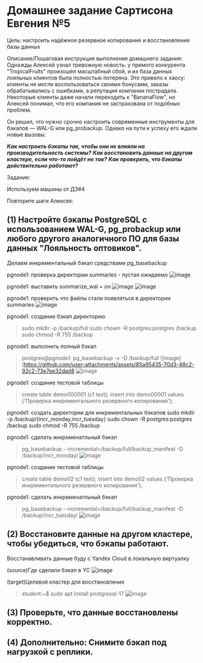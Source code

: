 # Домашнее задание Сартисона Евгения №5 #

Цель:
настроить надёжное резервное копирование и восстановление базы данных


Описание/Пошаговая инструкция выполнения домашнего задания:
Однажды Алексей узнал тревожную новость: у прямого конкурента "TropicalFruits" произошёл масштабный сбой, и их база данных лояльных клиентов была полностью потеряна. Это привело к хаосу: клиенты не могли воспользоваться своими бонусами, заказы обрабатывались с ошибками, а репутация компании пострадала. Некоторые клиенты даже начали переходить к "BananaFlow", но Алексей понимал, что его компания не застрахована от подобных проблем.

Он решил, что нужно срочно настроить современные инструменты для бэкапов — WAL-G или pg_probackup. Однако на пути к успеху его ждали новые вызовы:

***Как настроить бэкапы так, чтобы они не влияли на производительность системы?***
***Как восстановить данные на другом кластере, если что-то пойдёт не так?***
***Как проверить, что бэкапы действительно работают?***

Задание:

Используем машины от ДЗ#4



Повторите шаги Алексея:

## (1) Настройте бэкапы PostgreSQL с использованием WAL-G, pg_probackup или любого другого аналогичного ПО для базы данных "Лояльность оптовиков".

Делаем инкрементальный бэкап средствами pg_basebackup

pgnode1: проверка директории summaries - пустая ожидаемо
![image](https://github.com/user-attachments/assets/8ec5aea8-0219-4e54-b170-bbf5db216c00)

pgnode1: выставить summarize_wal = on
![image](https://github.com/user-attachments/assets/28ae7ad9-7bb2-46f6-912c-5b9db491a3f1)
![image](https://github.com/user-attachments/assets/1cfcea80-b243-47c8-9cc4-c6901465953b)

pgnode1: проверить что файлы стали появляться в директории summaries
![image](https://github.com/user-attachments/assets/85f5d733-02bc-499b-a0fc-3be8feac77e4)

pgnode1: создание бэкап директорию
>sudo mkdir -p /backup/full
>sudo chown -R postgres:postgres /backup
>sudo chmod -R 755 /backup

pgnode1: выполнить полный бэкап
> postgres@pgnode1:   pg_basebackup -v -D /backup/full
![image](https://github.com/user-attachments/assets/85a95435-70d3-48c2-92c2-73e7ee32dad8
![image](https://github.com/user-attachments/assets/a4177221-2112-4408-9079-1fa60268acd8)

pgnode1: создание тестовой таблицы
>create table demo000001 (c1 text);
>insert into demo00001 values ('Проверка инкрементального резервного копирования');

pgnode1: создать директории для инкрементальных бэкапов
sudo mkdir -p /backup/{incr_monday,incr_tuesday}
sudo chown -R postgres:postgres /backup
sudo chmod -R 755 /backup


pgnode1: сделать инкременатльный бэкап
>pg_basebackup --incremental=/backup/full/backup_manifest -D /backup/incr_monday/
![image](https://github.com/user-attachments/assets/e8afb94a-eb5e-4c7c-a638-49102aaa6464)


pgnode1: создание тестовой таблицы
>create table demo02 (c1 text);
>insert into demo02 values ('Проверка инкрементального резервного копирования');


pgnode1: сделать инкременатльный бэкап
>pg_basebackup --incremental=/backup/full/backup_manifest -D /backup/incr_tuesday/
![image](https://github.com/user-attachments/assets/e8afb94a-eb5e-4c7c-a638-49102aaa6464)



## (2) Восстановите данные на другом кластере, чтобы убедиться, что бэкапы работают.
Восстанавливать данные буду с Yandex Cloud в локальную виртуалку

(source)Где сделали бэкап в YC
![image](https://github.com/user-attachments/assets/8c617ba8-8f71-43e0-b8e1-7dff701ebd48)

(target)Целевой кластер для восстановления
>student:~$ sudo apt install postgresql-17
![image](https://github.com/user-attachments/assets/9f85d6cc-b22b-41b4-9e89-c3ea95aaac08)




## (3) Проверьте, что данные восстановлены корректно.


## (4) Дополнительно: Снимите бэкап под нагрузкой с реплики.
